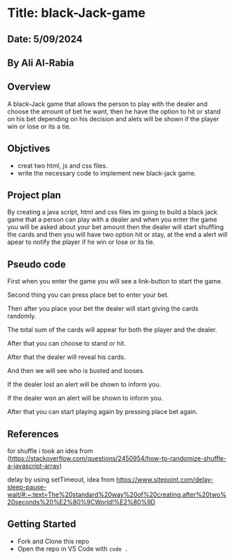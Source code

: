# Title: black-Jack-game

## Date: 5/09/2024

## By Ali Al-Rabia

## Overview

A black-Jack game that allows the person to play with the dealer and choose the amount of bet he want, then he have the option to hit or stand on his bet depending on his decision and alets will be shown if the player win or lose or its a tie.

## Objctives

- creat two html, js and css files.
- write the necessary code to implement new black-jack game.

## Project plan

By creating a java script, html and css files im going to build a black jack game that a person can play with a dealer and when you enter the game you will be asked about your bet amount then the dealer will start shuffling the cards and then you will have two option hit or stay, at the end a alert will apear to notify the player if he win or lose or its tie.

## Pseudo code

First when you enter the game you will see a link-button to start the game.

Second thing you can press place bet to enter your bet.

Then after you place your bet the dealer will start giving the cards randomly.

The total sum of the cards will appear for both the player and the dealer.

After that you can choose to stand or hit.

After that the dealer will reveal his cards.

And then we will see who is busted and looses.

If the dealer lost an alert will be shown to inform you.

If the dealer won an alert will be shown to inform you.

After that you can start playing again by pressing place bet again.

## References

for shuffle i took an idea from (https://stackoverflow.com/questions/2450954/how-to-randomize-shuffle-a-javascript-array)

delay by using setTimeout, idea from https://www.sitepoint.com/delay-sleep-pause-wait/#:~:text=The%20standard%20way%20of%20creating,after%20two%20seconds%20%E2%80%9CWorld!%E2%80%9D

## Getting Started

- Fork and Clone this repo
- Open the repo in VS Code with `code .`

